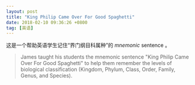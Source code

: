 ```yaml
---
layout: post
title: "King Philip Came Over For Good Spaghetti"
date: 2018-02-10 09:36:26 +0800
tag: [英语]
---
```


这是一个帮助英语学生记住“界门纲目科属种”的 *mnemonic* sentence 。

> James taught his students the mnemonic sentence "King Philip Came Over For Good Spaghetti" to help them remember the levels of biological classification (Kingdom, Phylum, Class, Order, Family, Genus, and Species).
